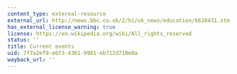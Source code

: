 ```yaml
---
content_type: external-resource
external_url: http://news.bbc.co.uk/2/hi/uk_news/education/6618431.stm
has_external_license_warning: true
license: https://en.wikipedia.org/wiki/All_rights_reserved
status: ''
title: Current events
uid: 7f7a2ef9-e6f3-4361-9981-eb712d710e0a
wayback_url: ''
---
```


